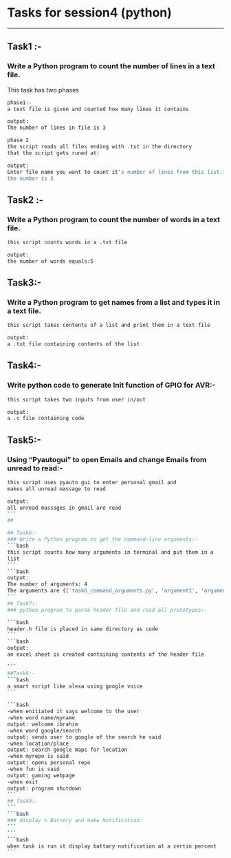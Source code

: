 # Tasks for session4 (python)
--------------------------------
## Task1 :-
### Write a Python program to count the number of lines in a text file.
This task has two phases
```bash
phase1:-
a text file is given and counted how many lines it contains

output:
The number of lines in file is 3

```
```bash
phase 2
the script reads all files ending with .txt in the directory
that the script gets runed at:

output:
Enter file name you want to count it's number of lines from this list:['text.txt']
the number is 3
```
## Task2 :-
### Write a Python program to count the number of words in a text file.
```bash
this script counts words in a .txt file
```
```bash
output:
the number of words equals:5
```
## Task3:-
### Write a Python program to get names from a list and types it in a text file.

```bash
this script takes contents of a list and print them in a text file
```
```bash
output:
a .txt file containing contents of the list
```
## Task4:-
### Write python code to generate Init function of GPIO for AVR:-
```bash
this script takes two inputs from user in/out
```
```bash
output:
a .c file containing code
```
## Task5:-
### Using “Pyautogui” to open Emails and change Emails from unread to read:-
```bash
this script uses pyauto gui to enter personal gmail and
makes all unread massage to read
```
``````bash
output:
all unread massages in gmail are read
```
##

## Task6:-
### Write a Python program to get the command-line arguments:-
```bash
this script counts how many arguments in terminal and put them in a
list
```
```bash
output:
The number of arguments: 4
The arguments are (['task6_command_arguments.py', 'argument1', 'argument2', 'arg3'])
```
## Task7:-
### python program to parse header file and read all prototypes:-

```bash
header.h file is placed in same directory as code 
```
```bash
output:
an excel sheet is created containing contents of the header file

```
##Task8:-
```bash
a smart script like alexa using google voice
```

```bash
-when enitiated it says welcome to the user
-when word name/myname 
output: welcome ibrahim
-when word google/search
output: sends user to google of the search he said
-when location/place
output: search google maps for location
-when myrepo is said
output: opens personal repo
-when fun is said
output: gaming webpage
-when exit
output: program shutdown
```
## Task9:-
```
```bash
### display % Battery and make Notification:
```
```
```bash
when task is run it display battary notification at a certin percent
```
